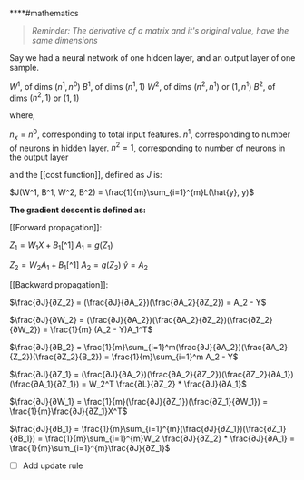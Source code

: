 ****#mathematics 

>*Reminder: The derivative of a matrix and it's original value, have the same dimensions*

Say we had a neural network of one hidden layer, and an output layer of one sample.

$W^1$, of dims $(n^1, n^0)$
$B^1$, of dims $(n^1, 1)$
$W^2$, of dims $(n^2, n^1)$ or $(1, n^1)$
$B^2$, of dims $(n^2, 1)$ or $(1, 1)$ 

where,

$n_x = n^0$, corresponding to total input features.
$n^1$, corresponding to number of neurons in hidden layer.
$n^2 = 1$, corresponding to number of neurons in the output layer

and the [[cost function]], defined as $J$ is:

$J(W^1, B^1, W^2, B^2) = \frac{1}{m}\sum_{i=1}^{m}L(\hat{y}, y)$

**The gradient descent is defined as:**

[[Forward propagation]]:

$Z_1 = W_1X + B_1$[^1]
$A_1 = g(Z_1)$

$Z_2 = W_2A_1 + B_1$[^1]
$A_2 = g(Z_2)$
$\hat{y} = A_2$

[[Backward propagation]]:

$\frac{∂J}{∂Z_2} = (\frac{∂J}{∂A_2})(\frac{∂A_2}{∂Z_2}) = A_2 - Y$

$\frac{∂J}{∂W_2} = (\frac{∂J}{∂A_2})(\frac{∂A_2}{∂Z_2})(\frac{∂Z_2}{∂W_2}) = \frac{1}{m} (A_2 - Y)A_1^T$

$\frac{∂J}{∂B_2} = \frac{1}{m}\sum_{i=1}^m(\frac{∂J}{∂A_2})(\frac{∂A_2}{Z_2})(\frac{∂Z_2}{B_2}) =  \frac{1}{m}\sum_{i=1}^m A_2 - Y$

$\frac{∂J}{∂Z_1} = (\frac{∂J}{∂A_2})(\frac{∂A_2}{∂Z_2})(\frac{∂Z_2}{∂A_1})(\frac{∂A_1}{∂Z_1}) = W_2^T \frac{∂L}{∂Z_2} * \frac{∂J}{∂A_1}$

$\frac{∂J}{∂W_1} = \frac{1}{m}(\frac{∂J}{∂Z_1})(\frac{∂Z_1}{∂W_1}) = \frac{1}{m}\frac{∂J}{∂Z_1}X^T$

$\frac{∂J}{∂B_1} = \frac{1}{m}\sum_{i=1}^{m}(\frac{∂J}{∂Z_1})(\frac{∂Z_1}{∂B_1}) = \frac{1}{m}\sum_{i=1}^{m}W_2 \frac{∂J}{∂Z_2} * \frac{∂J}{∂A_1} = \frac{1}{m}\sum_{i=1}^{m}\frac{∂J}{∂Z_1}$

- [ ] Add update rule